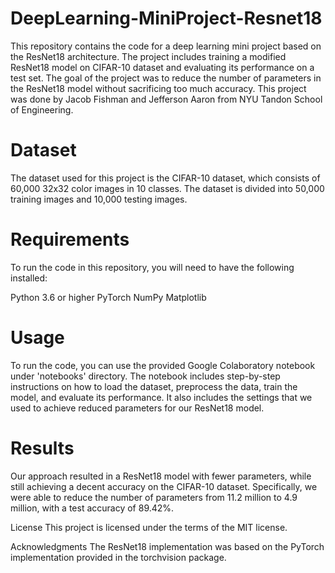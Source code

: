 # DeepLearning-MiniProject-Resnet18
This repository contains the code for a deep learning mini project based on the ResNet18 architecture. The project includes training a modified ResNet18 model on CIFAR-10 dataset and evaluating its performance on a test set. The goal of the project was to reduce the number of parameters in the ResNet18 model without sacrificing too much accuracy. This project was done by Jacob Fishman and Jefferson Aaron from NYU Tandon School of Engineering. 

# Dataset
The dataset used for this project is the CIFAR-10 dataset, which consists of 60,000 32x32 color images in 10 classes. The dataset is divided into 50,000 training images and 10,000 testing images.

# Requirements
To run the code in this repository, you will need to have the following installed:

Python 3.6 or higher
PyTorch
NumPy
Matplotlib

# Usage
To run the code, you can use the provided Google Colaboratory notebook under 'notebooks' directory. The notebook includes step-by-step instructions on how to load the dataset, preprocess the data, train the model, and evaluate its performance. It also includes the settings that we used to achieve reduced parameters for our ResNet18 model.

# Results
Our approach resulted in a ResNet18 model with fewer parameters, while still achieving a decent accuracy on the CIFAR-10 dataset. Specifically, we were able to reduce the number of parameters from 11.2 million to 4.9 million, with a test accuracy of 89.42%.

License
This project is licensed under the terms of the MIT license.

Acknowledgments
The ResNet18 implementation was based on the PyTorch implementation provided in the torchvision package.
